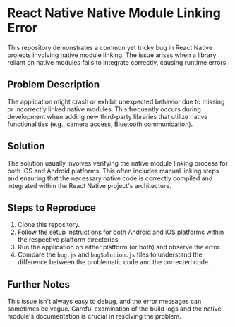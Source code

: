 # React Native Native Module Linking Error

This repository demonstrates a common yet tricky bug in React Native projects involving native module linking.  The issue arises when a library reliant on native modules fails to integrate correctly, causing runtime errors.

## Problem Description

The application might crash or exhibit unexpected behavior due to missing or incorrectly linked native modules. This frequently occurs during development when adding new third-party libraries that utilize native functionalities (e.g., camera access, Bluetooth communication).

## Solution

The solution usually involves verifying the native module linking process for both iOS and Android platforms.  This often includes manual linking steps and ensuring that the necessary native code is correctly compiled and integrated within the React Native project's architecture.

## Steps to Reproduce

1. Clone this repository.
2. Follow the setup instructions for both Android and iOS platforms within the respective platform directories.
3. Run the application on either platform (or both) and observe the error.
4. Compare the `bug.js` and `bugSolution.js` files to understand the difference between the problematic code and the corrected code.

## Further Notes

This issue isn't always easy to debug, and the error messages can sometimes be vague. Careful examination of the build logs and the native module's documentation is crucial in resolving the problem.
